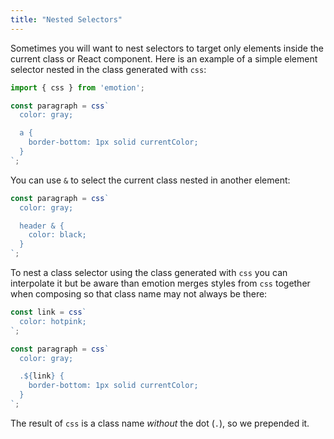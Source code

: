 ```yaml
---
title: "Nested Selectors"
---
```



Sometimes you will want to nest selectors to target only elements inside the current class or React component. Here is an example of a simple element selector nested in the class generated with `css`:

```jsx
import { css } from 'emotion';

const paragraph = css`
  color: gray;

  a {
    border-bottom: 1px solid currentColor;
  }
`;
```

You can use `&` to select the current class nested in another element:

```jsx
const paragraph = css`
  color: gray;

  header & {
    color: black;
  }
`;
```

To nest a class selector using the class generated with `css` you can interpolate it but be aware than emotion merges styles from `css` together when composing so that class name may not always be there:

```jsx
const link = css`
  color: hotpink;
`;

const paragraph = css`
  color: gray;

  .${link} {
    border-bottom: 1px solid currentColor;
  }
`;
```

The result of `css` is a class name _without_ the dot (`.`), so we prepended it. 
